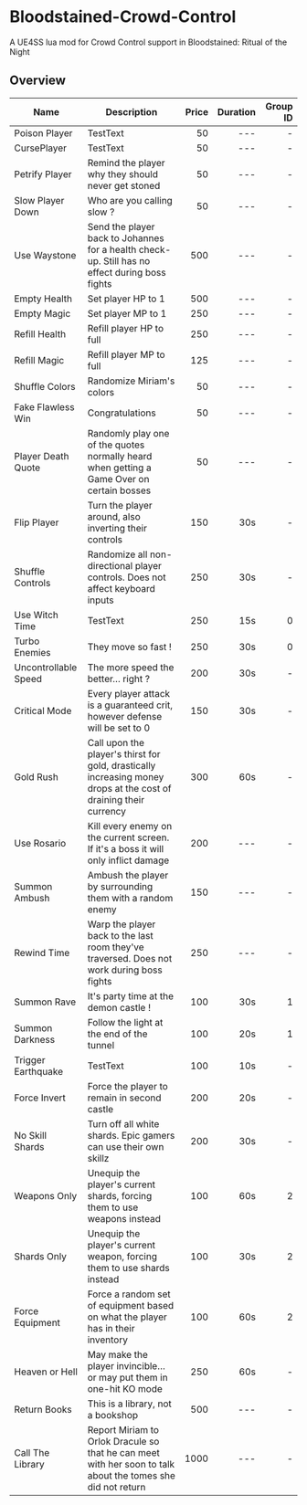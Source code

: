 # Bloodstained-Crowd-Control
A UE4SS lua mod for Crowd Control support in Bloodstained: Ritual of the Night

## Overview

| Name                 | Description                                                                                                       | Price | Duration | Group ID |
| -------------------- | ----------------------------------------------------------------------------------------------------------------- | ----: | -------: | -------: |
| Poison Player        | TestText                                                                                                          | 50    | ---      | -        |
| CursePlayer          | TestText                                                                                                          | 50    | ---      | -        |
| Petrify Player       | Remind the player why they should never get stoned                                                                | 50    | ---      | -        |
| Slow Player Down     | Who are you calling slow ?                                                                                        | 50    | ---      | -        |
| Use Waystone         | Send the player back to Johannes for a health check-up. Still has no effect during boss fights                    | 500   | ---      | -        |
| Empty Health         | Set player HP to 1                                                                                                | 500   | ---      | -        |
| Empty Magic          | Set player MP to 1                                                                                                | 250   | ---      | -        |
| Refill Health        | Refill player HP to full                                                                                          | 250   | ---      | -        |
| Refill Magic         | Refill player MP to full                                                                                          | 125   | ---      | -        |
| Shuffle Colors       | Randomize Miriam's colors                                                                                         | 50    | ---      | -        |
| Fake Flawless Win    | Congratulations                                                                                                   | 50    | ---      | -        |
| Player Death Quote   | Randomly play one of the quotes normally heard when getting a Game Over on certain bosses                         | 50    | ---      | -        |
| Flip Player          | Turn the player around, also inverting their controls                                                             | 150   | 30s      | -        |
| Shuffle Controls     | Randomize all non-directional player controls. Does not affect keyboard inputs                                    | 250   | 30s      | -        |
| Use Witch Time       | TestText                                                                                                          | 250   | 15s      | 0        |
| Turbo Enemies        | They move so fast !                                                                                               | 250   | 30s      | 0        |
| Uncontrollable Speed | The more speed the better… right ?                                                                                | 200   | 30s      | -        |
| Critical Mode        | Every player attack is a guaranteed crit, however defense will be set to 0                                        | 150   | 30s      | -        |
| Gold Rush            | Call upon the player's thirst for gold, drastically increasing money drops at the cost of draining their currency | 300   | 60s      | -        |
| Use Rosario          | Kill every enemy on the current screen. If it's a boss it will only inflict damage                                | 200   | ---      | -        |
| Summon Ambush        | Ambush the player by surrounding them with a random enemy                                                         | 150   | ---      | -        |
| Rewind Time          | Warp the player back to the last room they've traversed. Does not work during boss fights                         | 250   | ---      | -        |
| Summon Rave          | It's party time at the demon castle !                                                                             | 100   | 30s      | 1        |
| Summon Darkness      | Follow the light at the end of the tunnel                                                                         | 100   | 20s      | 1        |
| Trigger Earthquake   | TestText                                                                                                          | 100   | 10s      | -        |
| Force Invert         | Force the player to remain in second castle                                                                       | 200   | 20s      | -        |
| No Skill Shards      | Turn off all white shards. Epic gamers can use their own skillz                                                   | 200   | 30s      | -        |
| Weapons Only         | Unequip the player's current shards, forcing them to use weapons instead                                          | 100   | 60s      | 2        |
| Shards Only          | Unequip the player's current weapon, forcing them to use shards instead                                           | 100   | 30s      | 2        |
| Force Equipment      | Force a random set of equipment based on what the player has in their inventory                                   | 100   | 60s      | 2        |
| Heaven or Hell       | May make the player invincible… or may put them in one-hit KO mode                                                | 250   | 60s      | -        |
| Return Books         | This is a library, not a bookshop                                                                                 | 500   | ---      | -        |
| Call The Library     | Report Miriam to Orlok Dracule so that he can meet with her soon to talk about the tomes she did not return       | 1000  | ---      | -        |
